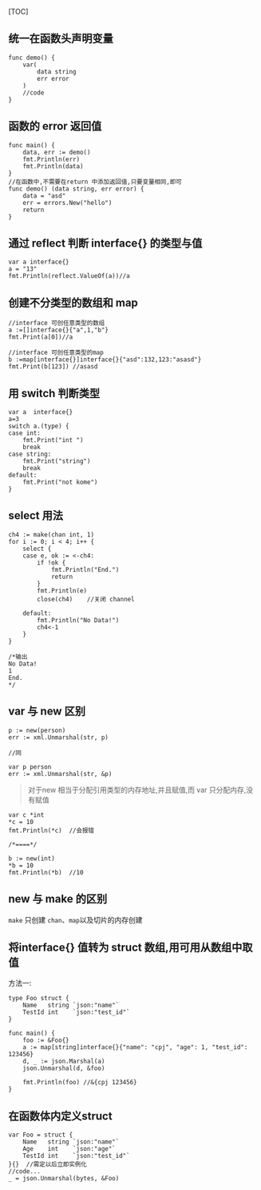[TOC]

## 统一在函数头声明变量
```
func demo() {
	var(
		data string
		err error
	)
	//code
}
```

## 函数的 error 返回值
```
func main() {
	data, err := demo()
	fmt.Println(err)
	fmt.Println(data)
}
//在函数中,不需要在return 中添加返回值,只要变量相同,即可
func demo() (data string, err error) {
	data = "asd"
	err = errors.New("hello")
	return
}
```
## 通过 reflect 判断 interface{} 的类型与值
```
var a interface{}
a = "13"
fmt.Println(reflect.ValueOf(a))//a
```

##  创建不分类型的数组和 map
```
//interface 可创任意类型的数组
a :=[]interface{}{"a",1,"b"}
fmt.Print(a[0])//a

//interface 可创任意类型的map
b :=map[interface{}]interface{}{"asd":132,123:"asasd"}
fmt.Print(b[123]) //asasd
```


## 用 switch 判断类型
```
var a  interface{}
a=3
switch a.(type) {
case int:
    fmt.Print("int ")
    break
case string:
    fmt.Print("string")
    break
default:
    fmt.Print("not kome")
}
```

## select 用法
```
ch4 := make(chan int, 1)
for i := 0; i < 4; i++ {
    select {
    case e, ok := <-ch4:
        if !ok {
            fmt.Println("End.")
            return
        }
        fmt.Println(e)
        close(ch4)    //关闭 channel

    default:
        fmt.Println("No Data!")
        ch4<-1
    }
}

/*输出
No Data!
1
End.
*/
```



## var 与 new 区别
```
p := new(person)
err := xml.Unmarshal(str, p)

//同

var p person
err := xml.Unmarshal(str, &p)
```
> 对于new 相当于分配引用类型的内存地址,并且赋值,而 var 只分配内存,没有赋值

```
var c *int
*c = 10
fmt.Println(*c)  //会报错

/*====*/

b := new(int)
*b = 10
fmt.Println(*b)  //10 
```
## new 与 make 的区别
`make` 只创建 `chan`、`map`以及切片的内存创建


## 将interface{} 值转为 struct 数组,用可用从数组中取值
方法一:
```
type Foo struct {
	Name   string `json:"name"`
	TestId int    `json:"test_id"`
}

func main() {
	foo := &Foo{}
	a := map[string]interface{}{"name": "cpj", "age": 1, "test_id": 123456}
	d, _ := json.Marshal(a)
	json.Unmarshal(d, &foo)

	fmt.Println(foo) //&{cpj 123456}
}
```
## 在函数体内定义struct
```
var Foo = struct {
	Name   string `json:"name"`
	Age    int    `json:"age"`
	TestId int    `json:"test_id"`
}{}  //需定以后立即实例化
//code...
_ = json.Unmarshal(bytes, &Foo)
```